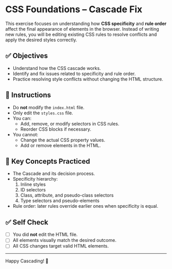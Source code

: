 # CSS Foundations – Cascade Fix

This exercise focuses on understanding how **CSS specificity** and **rule order** affect the final appearance of elements in the browser. Instead of writing new rules, you will be editing existing CSS rules to resolve conflicts and apply the desired styles correctly.

## ✅ Objectives

- Understand how the CSS cascade works.
- Identify and fix issues related to specificity and rule order.
- Practice resolving style conflicts without changing the HTML structure.

## 📌 Instructions

- Do **not** modify the `index.html` file.
- Only edit the `styles.css` file.
- You can:
  - Add, remove, or modify selectors in CSS rules.
  - Reorder CSS blocks if necessary.
- You cannot:
  - Change the actual CSS property values.
  - Add or remove elements in the HTML.

## 🧠 Key Concepts Practiced

- The Cascade and its decision process.
- Specificity hierarchy:
  1. Inline styles
  2. ID selectors
  3. Class, attribute, and pseudo-class selectors
  4. Type selectors and pseudo-elements
- Rule order: later rules override earlier ones when specificity is equal.

## ✅ Self Check

- [ ] You did **not** edit the HTML file.
- [ ] All elements visually match the desired outcome.
- [ ] All CSS changes target valid HTML elements.

---

Happy Cascading! 🎨
